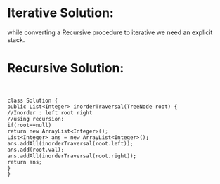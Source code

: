 # Iterative Solution:
while converting a Recursive procedure to iterative we need an explicit stack.
​
# Recursive Solution:
​
```
class Solution {
public List<Integer> inorderTraversal(TreeNode root) {
//Inorder : left root right
//using recursion:
if(root==null)
return new ArrayList<Integer>();
List<Integer> ans = new ArrayList<Integer>();
ans.addAll(inorderTraversal(root.left));
ans.add(root.val);
ans.addAll(inorderTraversal(root.right));
return ans;
}
}
```